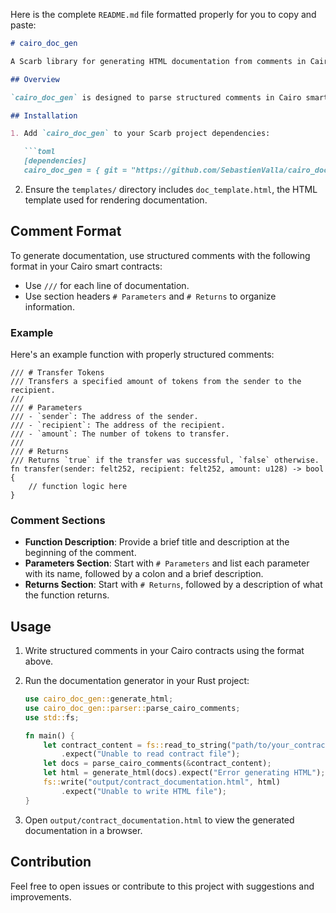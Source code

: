 Here is the complete `README.md` file formatted properly for you to copy and paste:

```markdown
# cairo_doc_gen

A Scarb library for generating HTML documentation from comments in Cairo smart contracts.

## Overview

`cairo_doc_gen` is designed to parse structured comments in Cairo smart contracts and generate an HTML documentation file. This allows developers to document their Cairo contracts directly in the code and easily generate readable documentation for external use.

## Installation

1. Add `cairo_doc_gen` to your Scarb project dependencies:

   ```toml
   [dependencies]
   cairo_doc_gen = { git = "https://github.com/SebastienValla/cairo_doc_gen.git" }
   ```

2. Ensure the `templates/` directory includes `doc_template.html`, the HTML template used for rendering documentation.

## Comment Format

To generate documentation, use structured comments with the following format in your Cairo smart contracts:

- Use `///` for each line of documentation.
- Use section headers `# Parameters` and `# Returns` to organize information.

### Example

Here's an example function with properly structured comments:

```cairo
/// # Transfer Tokens
/// Transfers a specified amount of tokens from the sender to the recipient.
///
/// # Parameters
/// - `sender`: The address of the sender.
/// - `recipient`: The address of the recipient.
/// - `amount`: The number of tokens to transfer.
///
/// # Returns
/// Returns `true` if the transfer was successful, `false` otherwise.
fn transfer(sender: felt252, recipient: felt252, amount: u128) -> bool {
    // function logic here
}
```

### Comment Sections

- **Function Description**: Provide a brief title and description at the beginning of the comment.
- **Parameters Section**: Start with `# Parameters` and list each parameter with its name, followed by a colon and a brief description.
- **Returns Section**: Start with `# Returns`, followed by a description of what the function returns.

## Usage

1. Write structured comments in your Cairo contracts using the format above.

2. Run the documentation generator in your Rust project:

   ```rust
   use cairo_doc_gen::generate_html;
   use cairo_doc_gen::parser::parse_cairo_comments;
   use std::fs;

   fn main() {
       let contract_content = fs::read_to_string("path/to/your_contract.cairo")
           .expect("Unable to read contract file");
       let docs = parse_cairo_comments(&contract_content);
       let html = generate_html(docs).expect("Error generating HTML");
       fs::write("output/contract_documentation.html", html)
           .expect("Unable to write HTML file");
   }
   ```

3. Open `output/contract_documentation.html` to view the generated documentation in a browser.

## Contribution

Feel free to open issues or contribute to this project with suggestions and improvements.


